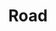 ---
layout: default
title: Road
nav_order: 3
parent: RoadBuilder
has_children: true
permalink: /roadbuilder/road
---